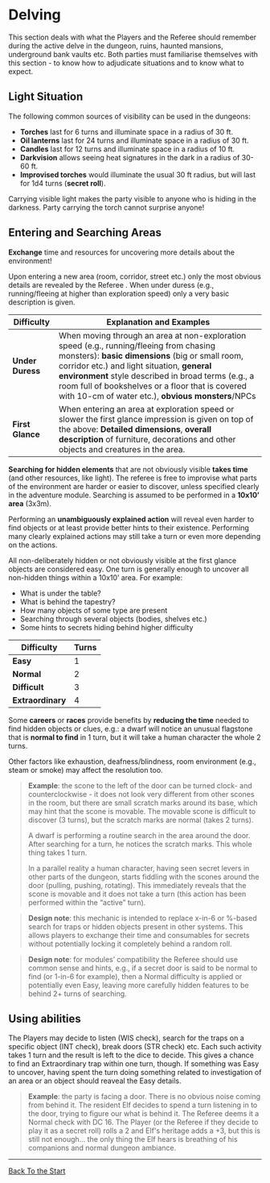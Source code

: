 # Delving

This section deals with what the Players and the Referee should remember during the active delve in the dungeon, ruins, haunted mansions, underground bank vaults etc. Both parties must familiarise themselves with this section - to know how to adjudicate situations and to know what to expect. 

## Light Situation

The following common sources of visibility can be used in the dungeons: 
- **Torches** last for 6 turns and illuminate space in a radius of 30 ft. 
- **Oil lanterns** last for 24 turns and illuminate space in a radius of 30 ft. 
- **Candles** last for 12 turns and illuminate space in a radius of 10 ft. 
- **Darkvision** allows seeing heat signatures in the dark in a radius of 30-60 ft.
- **Improvised torches** would illuminate the usual 30 ft radius, but will last for 1d4 turns (**secret roll**). 

Carrying visible light makes the party visible to anyone who is hiding in the darkness. Party carrying the torch cannot surprise anyone! 

## Entering and Searching Areas

**Exchange** time and resources for uncovering more details about the environment!

Upon entering a new area (room, corridor, street etc.) only the most obvious details are revealed by the Referee . When under duress (e.g., running/fleeing at higher than exploration speed) only a very basic description is given. 

| Difficulty | Explanation and Examples | 
| --- | --- | 
| **Under Duress** | When moving through an area at non-exploration speed (e.g., running/fleeing from chasing monsters): **basic dimensions** (big or small room, corridor etc.) and light situation, **general environment** style described in broad terms (e.g., a room full of bookshelves or a floor that is covered with 10-cm of water etc.), **obvious monsters**/NPCs| 
| **First Glance** | When entering an area at exploration speed or slower the first glance impression is given on top of the above: **Detailed dimensions**, **overall description** of furniture, decorations and other objects and creatures in the area. | 

**Searching for hidden elements** that are not obviously visible **takes time** (and other resources, like light). The referee is free to improvise what parts of the environment are harder or easier to discover, unless specified clearly in the adventure module. Searching is assumed to be performed in a **10x10’ area** (3x3m). 

Performing an **unambiguously explained action** will reveal even harder to find objects or at least provide better hints to their existence. Performing many clearly explained actions may still take a turn or even more depending on the actions. 

All non-deliberately hidden or not obviously visible at the first glance objects are considered easy. One turn is generally enough to uncover all non-hidden things within a 10x10’ area. For example: 
- What is under the table?
- What is behind the tapestry? 
- How many objects of some type are present
- Searching through several objects (bodies, shelves etc.)
- Some hints to secrets hiding behind higher difficulty

| Difficulty | Turns | 
| --- | --- | 
| **Easy** | 1 | 
| **Normal** | 2 | 
| **Difficult** | 3 | 
| **Extraordinary** | 4 | 

Some **careers** or **races** provide benefits by **reducing the time** needed to find hidden objects or clues, e.g.: a dwarf will notice an unusual flagstone that is **normal to find** in 1 turn, but it will take a human character the whole 2 turns.

Other factors like exhaustion, deafness/blindness, room environment (e.g., steam or smoke) may affect the resolution too. 

> **Example**: the scone to the left of the door can be turned clock- and counterclockwise - it does not look very different from other scones in the room, but there are small scratch marks around its base, which may hint that the scone is movable. The movable scone is difficult to discover (3 turns), but the scratch marks are normal (takes 2 turns). 
>
> A dwarf is performing a routine search in the area around the door. After searching for a turn, he notices the scratch marks. This whole thing takes 1 turn. 
> 
> In a parallel reality a human character, having seen secret levers in other parts of the dungeon, starts fiddling with the scones around the door (pulling, pushing, rotating). This immediately reveals that the scone is movable and it does not take a turn (this action has been performed within the “active” turn). 

> **Design note**: this mechanic is intended to replace x-in-6 or %-based search for traps or hidden objects present in other systems. This allows players to exchange their time and consumables for secrets without potentially locking it completely behind a random roll. 

> **Design note**: for modules’ compatibility the Referee should use common sense and hints, e.g., if a secret door is said to be normal to find (or 1-in-6 for example), then a Normal difficulty is applied or potentially even Easy, leaving more carefully hidden features to be behind 2+ turns of searching. 


## Using abilities 

The Players may decide to listen (WIS check), search for the traps on a specific object (INT check), break doors (STR check) etc. Each such activity takes 1 turn and the result is left to the dice to decide. This gives a chance to find an Extraordinary trap within one turn, though. If something was Easy to uncover, having spent the turn doing something related to investigation of an area or an object should reaveal the Easy details. 

> **Example**: the party is facing a door. There is no obvious noise coming from behind it. The resident Elf decides to spend a turn listening in to the door, trying to figure our what is behind it. The Referee deems it a Normal check with DC 16. The Player (or the Referee if they decide to play it as a secret roll) rolls a 2 and Elf's heritage adds a +3, but this is still not enough... the only thing the Elf hears is breathing of his companions and normal dungeon ambiance.

---

[Back To the Start](https://kickmaniac.github.io/av-knave-2e-hack-rules/)